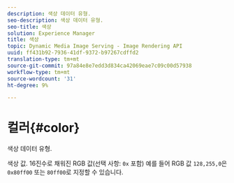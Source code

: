 ```yaml
---
description: 색상 데이터 유형.
seo-description: 색상 데이터 유형.
seo-title: 색상
solution: Experience Manager
title: 색상
topic: Dynamic Media Image Serving - Image Rendering API
uuid: ff431b92-7936-41df-9372-b97267cdffd2
translation-type: tm+mt
source-git-commit: 97a84e8e7edd3d834ca42069eae7c09c00d57938
workflow-type: tm+mt
source-wordcount: '31'
ht-degree: 9%

---
```



# 컬러{#color}

색상 데이터 유형.

색상 값. 16진수로 채워진 RGB 값(선택 사항: `0x` 포함) 예를 들어 RGB 값 `128,255,0`은 `0x80ff00` 또는 `80ff00`로 지정할 수 있습니다.
